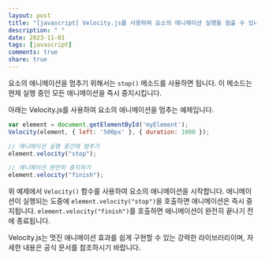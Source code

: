 ```yaml
---
layout: post
title: "[javascript] Velocity.js를 사용하여 요소의 애니메이션 실행을 멈출 수 있나요?"
description: " "
date: 2023-11-01
tags: [javascript]
comments: true
share: true
---
```


요소의 애니메이션을 멈추기 위해서는 `stop()` 메소드를 사용하면 됩니다. 이 메소드는 현재 실행 중인 모든 애니메이션을 즉시 중지시킵니다. 

아래는 Velocity.js를 사용하여 요소의 애니메이션을 멈추는 예제입니다.

```javascript
var element = document.getElementById('myElement');
Velocity(element, { left: '500px' }, { duration: 1000 });

// 애니메이션 실행 중간에 멈추기
element.velocity("stop");

// 애니메이션 완전히 중지하기
element.velocity("finish");
```

위 예제에서 `Velocity()` 함수를 사용하여 요소의 애니메이션을 시작합니다. 애니메이션이 실행되는 도중에 `element.velocity("stop")`을 호출하면 애니메이션은 즉시 중지됩니다. `element.velocity("finish")`를 호출하면 애니메이션이 완전히 끝나기 전에 종료됩니다.

Velocity.js는 멋진 애니메이션 효과를 쉽게 구현할 수 있는 강력한 라이브러리이며, 자세한 내용은 공식 문서를 참조하시기 바랍니다.